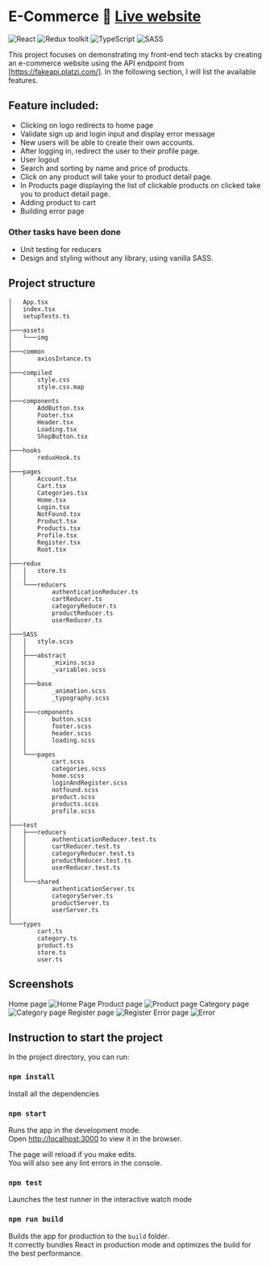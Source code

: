 # E-Commerce :convenience_store: [Live website](https://nhu-store-front-end-project.vercel.app/)

![React](https://img.shields.io/badge/React-v.18-blue)
![Redux toolkit](https://img.shields.io/badge/Redux-v.1.9-purple)
![TypeScript](https://img.shields.io/badge/TypeScript-v.4.9-green)
![SASS](https://img.shields.io/badge/SASS-v.4.9-hotpink)

This project focuses on demonstrating my front-end tech stacks by creating an e-commerce website using the API endpoint from [https://fakeapi.platzi.com/]. In the following section, I will list the available features. 

## Feature included:
- Clicking on logo redirects to home page
- Validate sign up and login input and display error message
- New users will be able to create their own accounts.
- After logging in, redirect the user to their profile page.
- User logout
- Search and sorting by name and price of products.
- Click on any product will take your to product detail page.
- In Products page displaying the list of clickable products on clicked take you to product detail page.
- Adding product to cart
- Building error page

### Other tasks have been done
- Unit testing for reducers
- Design and styling without any library, using vanilla SASS.

## Project structure
```
│   App.tsx
│   index.tsx
│   setupTests.ts
│
├───assets
│   └───img
│
├───common
│       axiosIntance.ts
│
├───compiled
│       style.css
│       style.css.map
│
├───components
│       AddButton.tsx
│       Footer.tsx
│       Header.tsx
│       Loading.tsx
│       ShopButton.tsx
│
├───hooks
│       reduxHook.ts
│
├───pages
│       Account.tsx
│       Cart.tsx
│       Categories.tsx
│       Home.tsx
│       Login.tsx
│       NotFound.tsx
│       Product.tsx
│       Products.tsx
│       Profile.tsx
│       Register.tsx
│       Root.tsx
│
├───redux
│   │   store.ts
│   │
│   └───reducers
│           authenticationReducer.ts
│           cartReducer.ts
│           categoryReducer.ts
│           productReducer.ts
│           userReducer.ts
│
├───SASS
│   │   style.scss
│   │
│   ├───abstract
│   │       _mixins.scss
│   │       _variables.scss
│   │
│   ├───base
│   │       _animation.scss
│   │       _typography.scss
│   │
│   ├───components
│   │       button.scss
│   │       footer.scss
│   │       header.scss
│   │       loading.scss
│   │
│   └───pages
│           cart.scss
│           categories.scss
│           home.scss
│           loginAndRegister.scss
│           notfound.scss
│           product.scss
│           products.scss
│           profile.scss
│
├───test
│   ├───reducers
│   │       authenticationReducer.test.ts
│   │       cartReducer.test.ts
│   │       categoryReducer.test.ts
│   │       productReducer.test.ts
│   │       userReducer.test.ts
│   │
│   └───shared
│           authenticationServer.ts
│           categoryServer.ts
│           productServer.ts
│           userServer.ts
│
└───types
        cart.ts
        category.ts
        product.ts
        store.ts
        user.ts
```
## Screenshots
Home page
![Home Page](https://github.com/binhnhu1409/Front_end-project-E_Commerce/blob/main/src/assets/img/home.JPG)
Product page
![Product page](https://github.com/binhnhu1409/Front_end-project-E_Commerce/blob/main/src/assets/img/product.JPG)
Category page
![Category page](https://github.com/binhnhu1409/Front_end-project-E_Commerce/blob/main/src/assets/img/Category.JPG)
Register page
![Register](https://github.com/binhnhu1409/Front_end-project-E_Commerce/blob/main/src/assets/img/register.JPG)
Error page
![Error](https://github.com/binhnhu1409/Front_end-project-E_Commerce/blob/main/src/assets/img/errorPage.JPG)

## Instruction to start the project

In the project directory, you can run:

### `npm install`

Install all the dependencies

### `npm start`

Runs the app in the development mode.\
Open [http://localhost:3000](http://localhost:3000) to view it in the browser.

The page will reload if you make edits.\
You will also see any lint errors in the console.

### `npm test`

Launches the test runner in the interactive watch mode

### `npm run build`

Builds the app for production to the `build` folder.\
It correctly bundles React in production mode and optimizes the build for the best performance.
